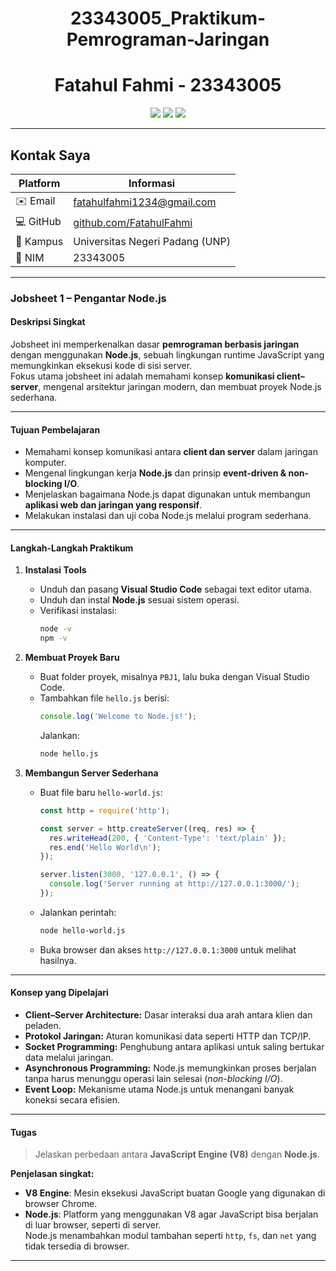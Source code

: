<h1 align="center">23343005_Praktikum-Pemrograman-Jaringan</h1>

<h1 align="center">Fatahul Fahmi - 23343005</h1>

<p align="center">
  <a href="mailto:fatahulfahmi1234@gmail.com"><img src="https://img.shields.io/badge/📧_Email-fatahulfahmi1234%40gmail.com-blue?style=for-the-badge"></a>
  <img src="https://img.shields.io/badge/🎓_Universitas_Negeri_Padang-orange?style=for-the-badge">
  <img src="https://img.shields.io/badge/💻_Teknik_Informatika-green?style=for-the-badge">
</p>

---


##  Kontak Saya
| Platform | Informasi |
|-----------|------------|
| ✉️ Email | [fatahulfahmi1234@gmail.com](mailto:fatahulfahmi1234@gmail.com) |
| 💻 GitHub | [github.com/FatahulFahmi](https://github.com/FatahulFahmi) |
| 🏫 Kampus | Universitas Negeri Padang (UNP) |
| 🧾 NIM | 23343005 |

---

###  Jobsheet 1 – Pengantar Node.js 

####  Deskripsi Singkat
Jobsheet ini memperkenalkan dasar **pemrograman berbasis jaringan** dengan menggunakan **Node.js**, sebuah lingkungan runtime JavaScript yang memungkinkan eksekusi kode di sisi server.  
Fokus utama jobsheet ini adalah memahami konsep **komunikasi client–server**, mengenal arsitektur jaringan modern, dan membuat proyek Node.js sederhana.

---

####  Tujuan Pembelajaran
- Memahami konsep komunikasi antara **client dan server** dalam jaringan komputer.  
- Mengenal lingkungan kerja **Node.js** dan prinsip **event-driven & non-blocking I/O**.  
- Menjelaskan bagaimana Node.js dapat digunakan untuk membangun **aplikasi web dan jaringan yang responsif**.  
- Melakukan instalasi dan uji coba Node.js melalui program sederhana.

---

####  Langkah-Langkah Praktikum

1. **Instalasi Tools**
   - Unduh dan pasang **Visual Studio Code** sebagai text editor utama.  
   - Unduh dan instal **Node.js** sesuai sistem operasi.  
   - Verifikasi instalasi:
     ```bash
     node -v
     npm -v
     ```

2. **Membuat Proyek Baru**
   - Buat folder proyek, misalnya `PBJ1`, lalu buka dengan Visual Studio Code.  
   - Tambahkan file `hello.js` berisi:
     ```javascript
     console.log('Welcome to Node.js!');
     ```
     Jalankan:
     ```bash
     node hello.js
     ```

3. **Membangun Server Sederhana**
   - Buat file baru `hello-world.js`:
     ```javascript
     const http = require('http');

     const server = http.createServer((req, res) => {
       res.writeHead(200, { 'Content-Type': 'text/plain' });
       res.end('Hello World\n');
     });

     server.listen(3000, '127.0.0.1', () => {
       console.log('Server running at http://127.0.0.1:3000/');
     });
     ```
   - Jalankan perintah:
     ```bash
     node hello-world.js
     ```
   - Buka browser dan akses `http://127.0.0.1:3000` untuk melihat hasilnya.

---

####  Konsep yang Dipelajari
- **Client–Server Architecture:** Dasar interaksi dua arah antara klien dan peladen.  
- **Protokol Jaringan:** Aturan komunikasi data seperti HTTP dan TCP/IP.  
- **Socket Programming:** Penghubung antara aplikasi untuk saling bertukar data melalui jaringan.  
- **Asynchronous Programming:** Node.js memungkinkan proses berjalan tanpa harus menunggu operasi lain selesai (*non-blocking I/O*).  
- **Event Loop:** Mekanisme utama Node.js untuk menangani banyak koneksi secara efisien.

---

####  Tugas
> Jelaskan perbedaan antara **JavaScript Engine (V8)** dengan **Node.js**.

**Penjelasan singkat:**  
- **V8 Engine**: Mesin eksekusi JavaScript buatan Google yang digunakan di browser Chrome.  
- **Node.js**: Platform yang menggunakan V8 agar JavaScript bisa berjalan di luar browser, seperti di server.  
  Node.js menambahkan modul tambahan seperti `http`, `fs`, dan `net` yang tidak tersedia di browser.

---

